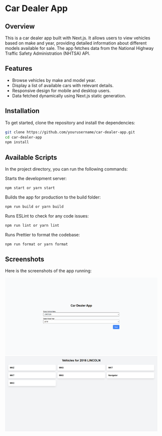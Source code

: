 # Car Dealer App

## Overview
This is a car dealer app built with Next.js. It allows users to view vehicles based on make and year, providing detailed information about different models available for sale. The app fetches data from the National Highway Traffic Safety Administration (NHTSA) API.

## Features
- Browse vehicles by make and model year.
- Display a list of available cars with relevant details.
- Responsive design for mobile and desktop users.
- Data fetched dynamically using Next.js static generation.

## Installation

To get started, clone the repository and install the dependencies:

```bash
git clone https://github.com/yourusername/car-dealer-app.git
cd car-dealer-app
npm install
```


## Available Scripts

In the project directory, you can run the following commands:

Starts the development server:
```bash
npm start or yarn start
``` 
Builds the app for production to the build folder:
```bash
npm run build or yarn build
```
Runs ESLint to check for any code issues:
```bash 
npm run lint or yarn lint
```
Runs Prettier to format the codebase:
```bash
npm run format or yarn format
```

## Screenshots

Here is the screenshots of the app running:

![App Screenshot](./public/screenshots/app-home.png)
![App Screenshot](./public/screenshots/app-fetch.png)
